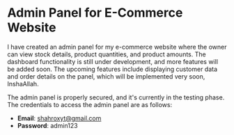 # Admin Panel for E-Commerce Website

I have created an admin panel for my e-commerce website where the owner can view stock details, product quantities, and product amounts. The dashboard functionality is still under development, and more features will be added soon. The upcoming features include displaying customer data and order details on the panel, which will be implemented very soon, InshaAllah.

The admin panel is properly secured, and it's currently in the testing phase. The credentials to access the admin panel are as follows:

- **Email**: shahroxyt@gmail.com
- **Password**: admin123
 
